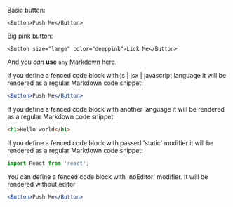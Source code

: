 Basic button:

    <Button>Push Me</Button>

Big pink button:

    <Button size="large" color="deeppink">Lick Me</Button>

And you *can* **use** `any` [Markdown](http://daringfireball.net/projects/markdown/) here.

If you define a fenced code block with js | jsx | javascript language it will be rendered as a regular Markdown code snippet:

```jsx
<Button>Push Me</Button>
```

If you define a fenced code block with another language it will be rendered as a regular Markdown code snippet:

```html
<h1>Hello world</h1>
```

If you define a fenced code block with passed 'static' modifier it will be rendered as a regular Markdown code snippet:

```jsx // static
import React from 'react';
```

You can define a fenced code block with 'noEditor' modifier. It will be rendered without editor

```jsx // noEditor
<Button>Push Me</Button>
```